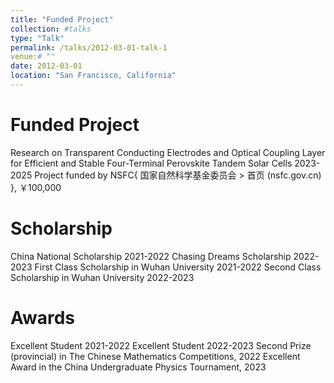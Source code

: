 ```yaml
---
title: "Funded Project"
collection: #talks
type: "Talk"
permalink: /talks/2012-03-01-talk-1
venue:# ""
date: 2012-03-01
location: "San Francisco, California"
---
```


Funded Project
======
Research on Transparent Conducting Electrodes and Optical Coupling Layer for Efficient and Stable Four-Terminal Perovskite Tandem Solar Cells  2023-2025
Project funded by NSFC{ 国家自然科学基金委员会 > 首页 (nsfc.gov.cn) }, ￥100,000

Scholarship
======
China National Scholarship 2021-2022
Chasing Dreams Scholarship 2022-2023
First Class Scholarship in Wuhan University 2021-2022
Second Class Scholarship in Wuhan University 2022-2023 

Awards
======
Excellent Student 2021-2022
Excellent Student 2022-2023
Second Prize (provincial) in The Chinese Mathematics Competitions, 2022
Excellent Award in the China Undergraduate Physics Tournament, 2023
